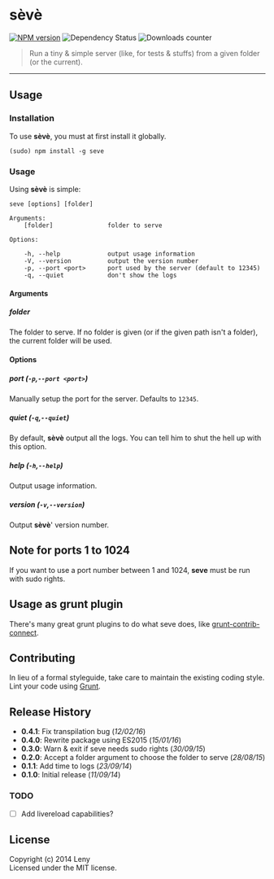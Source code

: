 # sèvè

[![NPM version](http://img.shields.io/npm/v/seve.svg)](https://www.npmjs.org/package/seve) ![Dependency Status](https://david-dm.org/leny/seve.svg) ![Downloads counter](http://img.shields.io/npm/dm/seve.svg)

> Run a tiny & simple server (like, for tests & stuffs) from a given folder (or the current).

* * *

## Usage

### Installation

To use **sèvè**, you must at first install it globally.

    (sudo) npm install -g seve

### Usage

Using **sèvè** is simple:

    seve [options] [folder]

    Arguments:
        [folder]               folder to serve

    Options:

        -h, --help             output usage information
        -V, --version          output the version number
        -p, --port <port>      port used by the server (default to 12345)
        -q, --quiet            don't show the logs

#### Arguments

##### folder

The folder to serve. If no folder is given (or if the given path isn't a folder), the current folder will be used.

#### Options

##### port (`-p`,`--port <port>`)

Manually setup the port for the server. Defaults to `12345`.

##### quiet (`-q`,`--quiet`)

By default, **sèvè** output all the logs. You can tell him to shut the hell up with this option.

##### help (`-h`,`--help`)

Output usage information.

##### version (`-v`,`--version`)

Output **sèvè**' version number.

## Note for ports 1 to 1024

If you want to use a port number between 1 and 1024, **seve** must be run with sudo rights.

## Usage as grunt plugin

There's many great grunt plugins to do what seve does, like [grunt-contrib-connect](https://github.com/gruntjs/grunt-contrib-connect).

## Contributing

In lieu of a formal styleguide, take care to maintain the existing coding style. Lint your code using [Grunt](http://gruntjs.com/).

## Release History

* **0.4.1**: Fix transpilation bug (*12/02/16*)
* **0.4.0**: Rewrite package using ES2015 (*15/01/16*)
* **0.3.0**: Warn & exit if seve needs sudo rights (*30/09/15*)
* **0.2.0**: Accept a folder argument to choose the folder to serve (*28/08/15*)
* **0.1.1**: Add time to logs (*23/09/14*)
* **0.1.0**: Initial release (*11/09/14*)

### TODO

* [ ] Add livereload capabilities?

## License
Copyright (c) 2014 Leny  
Licensed under the MIT license.
